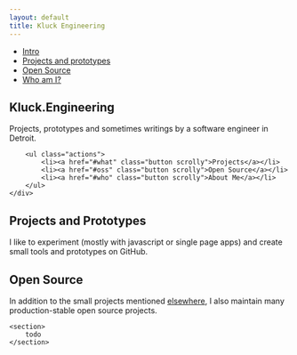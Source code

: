 ```yaml
---
layout: default
title: Kluck Engineering
---
```


<!-- Sidebar -->
<section id="sidebar">
    <div class="inner">
        <nav>
            <ul>
                <li><a href="#intro">Intro</a></li>
                <li><a href="#what">Projects and prototypes</a></li>
                <li><a href="#oss">Open Source</a></li>
                <li><a href="#who">Who am I?</a></li>
            </ul>
        </nav>
    </div>
</section>

<!-- Wrapper -->
<div id="wrapper">

<!-- Intro -->
<section id="intro" class="wrapper style1 fullscreen fade-up">
    <div class="inner">
        <h1 class="major">Kluck.Engineering</h1>
        <p>
            Projects, prototypes and sometimes writings by a software engineer in Detroit.
        </p>

        <ul class="actions">
            <li><a href="#what" class="button scrolly">Projects</a></li>
            <li><a href="#oss" class="button scrolly">Open Source</a></li>
            <li><a href="#who" class="button scrolly">About Me</a></li>
        </ul>
    </div>
</section>


<!-- What - Projects and Prototypes -->
<section id="what" class="wrapper style2 fade-up">
    <div class="inner">
        <h2>Projects and Prototypes</h2>
        <p>
            I like to experiment (mostly with javascript or single page apps) and create small
            tools and prototypes on GitHub.
        </p>
    </div>
</section>

<!-- Open Source -->
<section id="oss" class="wrapper style3 spotlights">
    <div class="inner">
        <h2>Open Source</h2>
        <p>
            In addition to the small projects mentioned <a href="#what" class="scrolly">elsewhere</a>, I also maintain many production-stable open source projects.
        </p>
    </div>

    <section>
        todo
    </section>
</section>

